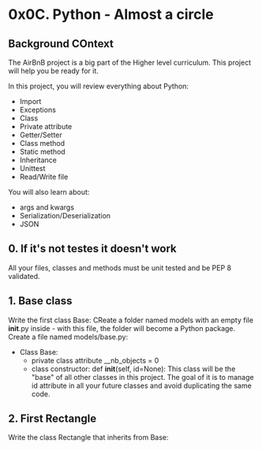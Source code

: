 # 0x0C. Python - Almost a circle

## Background COntext
The AirBnB project is a big part of the Higher level curriculum. This project will help you be ready for it.

In this project, you will review everything about Python:
- Import
- Exceptions
- Class
- Private attribute
- Getter/Setter
- Class method
- Static method
- Inheritance
- Unittest
- Read/Write file

You will also learn about:
- args and kwargs
- Serialization/Deserialization
- JSON

## 0. If it's not testes it doesn't work
All your files, classes and methods must be unit tested and be PEP 8
validated.

## 1. Base class
Write the first class Base:
CReate a folder named models with an empty file __init__.py inside - with this file, the folder will become a Python package.
Create a file named models/base.py:
- Class Base:
	- private class attribute __nb_objects = 0
	- class constructor: def __init__(self, id=None):
This class will be the "base" of all other classes in this project. The goal of it is to manage id attribute in all your future classes and avoid duplicating the same code.

## 2. First Rectangle
Write the class Rectangle that inherits from Base:

